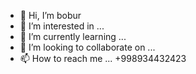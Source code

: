 - 👋 Hi, I’m bobur
- 👀 I’m interested in ...
- 🌱 I’m currently learning ...
- 💞️ I’m looking to collaborate on ...
- 📫 How to reach me ... +998934432423

<!---
iminjonof/iminjonof is a ✨ special ✨ repository because its `README.md` (this file) appears on your GitHub profile.
You can click the Preview link to take a look at your changes.
--->
